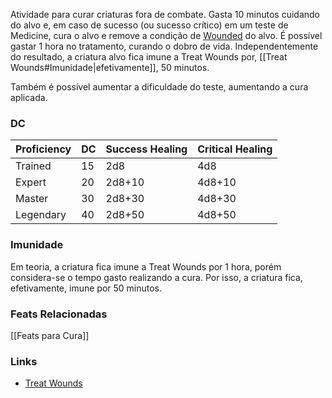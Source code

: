 Atividade para curar criaturas fora de combate. Gasta 10 minutos cuidando do alvo e, em caso de sucesso (ou sucesso crítico) em um teste de Medicine, cura o alvo e remove a condição de [Wounded](https://2e.aonprd.com/Conditions.aspx?ID=99) do alvo. É possível gastar 1 hora no tratamento, curando o dobro de vida. Independentemente do resultado, a criatura alvo fica imune a Treat Wounds por, [[Treat Wounds#Imunidade|efetivamente]], 50 minutos.

Também é possível aumentar a dificuldade do teste, aumentando a cura aplicada.
### DC

| Proficiency | DC  | Success Healing | Critical Healing |
| ----------- | --- | --------------- | ---------------- |
| Trained     | 15  | 2d8             | 4d8              |
| Expert      | 20  | 2d8+10          | 4d8+10           |
| Master      | 30  | 2d8+30          | 4d8+30           |
| Legendary   | 40  | 2d8+50          | 4d8+50           |
### Imunidade
Em teoria, a criatura fica imune a Treat Wounds por 1 hora, porém considera-se o tempo gasto realizando a cura. Por isso, a criatura fica, efetivamente, imune por 50 minutos.

### Feats Relacionadas
[[Feats para Cura]]

### Links
- [Treat Wounds](https://2e.aonprd.com/Actions.aspx?ID=2399)